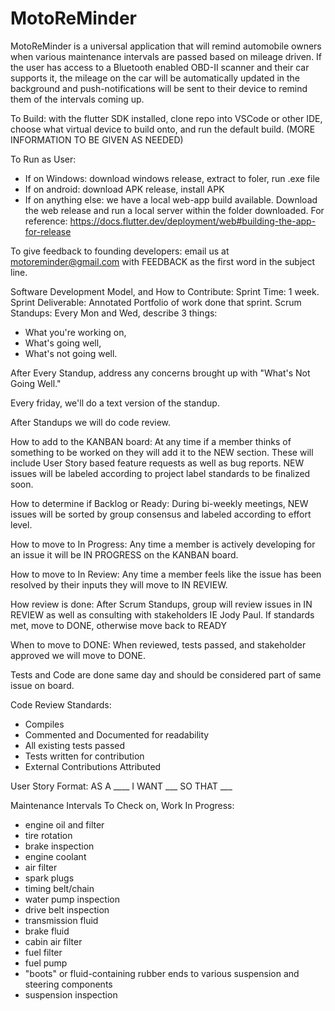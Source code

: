 # MotoReMinder

MotoReMinder is a universal application that will remind automobile owners when various maintenance intervals are passed based on mileage driven. If the user has access to a Bluetooth enabled OBD-II scanner and their car supports it, the mileage on the car will be automatically updated in the background and push-notifications will be sent to their device to remind them of the intervals coming up.

To Build: with the flutter SDK installed, clone repo into VSCode or other IDE, choose what virtual device to build onto, and run the default build. (MORE INFORMATION TO BE GIVEN AS NEEDED)

To Run as User: 
* If on Windows: download windows release, extract to foler, run .exe file
* If on android: download APK release, install APK
* If on anything else: we have a local web-app build available. Download the web release and run a local server within the folder downloaded. For reference: https://docs.flutter.dev/deployment/web#building-the-app-for-release

To give feedback to founding developers: email us at motoreminder@gmail.com with FEEDBACK as the first word in the subject line.

Software Development Model, and How to Contribute:
Sprint Time: 1 week.
Sprint Deliverable: Annotated Portfolio of work done that sprint.
Scrum Standups: Every Mon and Wed, describe 3 things: 
* What you're working on, 
* What's going well, 
* What's not going well.

After Every Standup, address any concerns brought up with "What's Not Going Well."

Every friday, we'll do a text version of the standup.

After Standups we will do code review.

How to add to the KANBAN board: At any time if a member thinks of something to be worked on they will add it to the NEW section. These will include User Story based feature requests as well as bug reports. NEW issues will be labeled according to project label standards to be finalized soon.
 
How to determine if Backlog or Ready: During bi-weekly meetings, NEW issues will be sorted by group consensus and labeled according to effort level.
 
How to move to In Progress: Any time a member is actively developing for an issue it will be IN PROGRESS on the KANBAN board.
 
How to move to In Review: Any time a member feels like the issue has been resolved by their inputs they will move to IN REVIEW.
 
How review is done: After Scrum Standups, group will review issues in IN REVIEW as well as consulting with stakeholders IE Jody Paul. If standards met, move to DONE, otherwise move back to READY
 
When to move to DONE: When reviewed, tests passed, and stakeholder approved we will move to DONE.
 
Tests and Code are done same day and should be considered part of same issue on board.

Code Review Standards:
* Compiles
* Commented and Documented for readability
* All existing tests passed
* Tests written for contribution
* External Contributions Attributed


User Story Format:
AS A ____
I WANT ___
SO THAT ___


Maintenance Intervals To Check on, Work In Progress:
* engine oil and filter
* tire rotation
* brake inspection
* engine coolant
* air filter
* spark plugs
* timing belt/chain
* water pump inspection
* drive belt inspection
* transmission fluid
* brake fluid
* cabin air filter
* fuel filter
* fuel pump
* "boots" or fluid-containing rubber ends to various suspension and steering components
* suspension inspection
